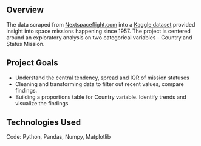 ## Overview
The data scraped from [Nextspaceflight.com](https://nextspaceflight.com/launches/past/?search=) into a [Kaggle dataset](https://www.kaggle.com/datasets/agirlcoding/all-space-missions-from-1957)  provided insight into space missions happening since 1957.
The project is centered around an exploratory analysis on two categorical variables - Country and Status Mission.

## Project Goals
- Understand the central tendency, spread and IQR of mission statuses
- Cleaning and transforming data to filter out recent values, compare findings.
- Building a proportions table for Country variable. Identify trends and visualize the findings

## Technologies Used
Code: Python, Pandas, Numpy, Matplotlib
